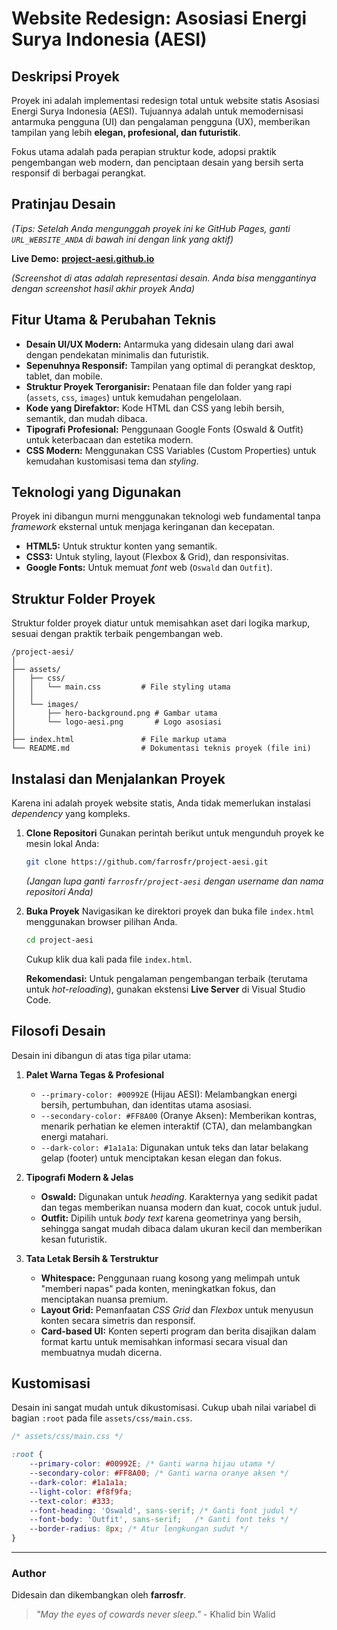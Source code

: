 # **Website Redesign: Asosiasi Energi Surya Indonesia (AESI)**

## **Deskripsi Proyek**

Proyek ini adalah implementasi redesign total untuk website statis Asosiasi Energi Surya Indonesia (AESI). Tujuannya adalah untuk memodernisasi antarmuka pengguna (UI) dan pengalaman pengguna (UX), memberikan tampilan yang lebih **elegan, profesional, dan futuristik**.

Fokus utama adalah pada perapian struktur kode, adopsi praktik pengembangan web modern, dan penciptaan desain yang bersih serta responsif di berbagai perangkat.

## **Pratinjau Desain**

*(Tips: Setelah Anda mengunggah proyek ini ke GitHub Pages, ganti `URL_WEBSITE_ANDA` di bawah ini dengan link yang aktif)*

**Live Demo:** [**project-aesi.github.io**](https://www.google.com/search?q=URL_WEBSITE_ANDA)

*(Screenshot di atas adalah representasi desain. Anda bisa menggantinya dengan screenshot hasil akhir proyek Anda)*

## **Fitur Utama & Perubahan Teknis**

  * **Desain UI/UX Modern:** Antarmuka yang didesain ulang dari awal dengan pendekatan minimalis dan futuristik.
  * **Sepenuhnya Responsif:** Tampilan yang optimal di perangkat desktop, tablet, dan mobile.
  * **Struktur Proyek Terorganisir:** Penataan file dan folder yang rapi (`assets`, `css`, `images`) untuk kemudahan pengelolaan.
  * **Kode yang Direfaktor:** Kode HTML dan CSS yang lebih bersih, semantik, dan mudah dibaca.
  * **Tipografi Profesional:** Penggunaan Google Fonts (Oswald & Outfit) untuk keterbacaan dan estetika modern.
  * **CSS Modern:** Menggunakan CSS Variables (Custom Properties) untuk kemudahan kustomisasi tema dan *styling*.

## **Teknologi yang Digunakan**

Proyek ini dibangun murni menggunakan teknologi web fundamental tanpa *framework* eksternal untuk menjaga keringanan dan kecepatan.

  * **HTML5:** Untuk struktur konten yang semantik.
  * **CSS3:** Untuk styling, layout (Flexbox & Grid), dan responsivitas.
  * **Google Fonts:** Untuk memuat *font* web (`Oswald` dan `Outfit`).

## **Struktur Folder Proyek**

Struktur folder proyek diatur untuk memisahkan aset dari logika markup, sesuai dengan praktik terbaik pengembangan web.

```
/project-aesi/
│
├── assets/
│   ├── css/
│   │   └── main.css         # File styling utama
│   │
│   └── images/
│       ├── hero-background.png # Gambar utama
│       └── logo-aesi.png       # Logo asosiasi
│
├── index.html               # File markup utama
└── README.md                # Dokumentasi teknis proyek (file ini)
```

## **Instalasi dan Menjalankan Proyek**

Karena ini adalah proyek website statis, Anda tidak memerlukan instalasi *dependency* yang kompleks.

1.  **Clone Repositori**
    Gunakan perintah berikut untuk mengunduh proyek ke mesin lokal Anda:

    ```bash
    git clone https://github.com/farrosfr/project-aesi.git
    ```

    *(Jangan lupa ganti `farrosfr/project-aesi` dengan username dan nama repositori Anda)*

2.  **Buka Proyek**
    Navigasikan ke direktori proyek dan buka file `index.html` menggunakan browser pilihan Anda.

    ```bash
    cd project-aesi
    ```

    Cukup klik dua kali pada file `index.html`.

    **Rekomendasi:** Untuk pengalaman pengembangan terbaik (terutama untuk *hot-reloading*), gunakan ekstensi **Live Server** di Visual Studio Code.

## **Filosofi Desain**

Desain ini dibangun di atas tiga pilar utama:

1.  **Palet Warna Tegas & Profesional**

      * `--primary-color: #00992E` (Hijau AESI): Melambangkan energi bersih, pertumbuhan, dan identitas utama asosiasi.
      * `--secondary-color: #FF8A00` (Oranye Aksen): Memberikan kontras, menarik perhatian ke elemen interaktif (CTA), dan melambangkan energi matahari.
      * `--dark-color: #1a1a1a`: Digunakan untuk teks dan latar belakang gelap (footer) untuk menciptakan kesan elegan dan fokus.

2.  **Tipografi Modern & Jelas**

      * **Oswald:** Digunakan untuk *heading*. Karakternya yang sedikit padat dan tegas memberikan nuansa modern dan kuat, cocok untuk judul.
      * **Outfit:** Dipilih untuk *body text* karena geometrinya yang bersih, sehingga sangat mudah dibaca dalam ukuran kecil dan memberikan kesan futuristik.

3.  **Tata Letak Bersih & Terstruktur**

      * **Whitespace:** Penggunaan ruang kosong yang melimpah untuk "memberi napas" pada konten, meningkatkan fokus, dan menciptakan nuansa premium.
      * **Layout Grid:** Pemanfaatan *CSS Grid* dan *Flexbox* untuk menyusun konten secara simetris dan responsif.
      * **Card-based UI:** Konten seperti program dan berita disajikan dalam format kartu untuk memisahkan informasi secara visual dan membuatnya mudah dicerna.

## **Kustomisasi**

Desain ini sangat mudah untuk dikustomisasi. Cukup ubah nilai variabel di bagian `:root` pada file `assets/css/main.css`.

```css
/* assets/css/main.css */

:root {
    --primary-color: #00992E; /* Ganti warna hijau utama */
    --secondary-color: #FF8A00; /* Ganti warna oranye aksen */
    --dark-color: #1a1a1a;
    --light-color: #f8f9fa;
    --text-color: #333;
    --font-heading: 'Oswald', sans-serif; /* Ganti font judul */
    --font-body: 'Outfit', sans-serif;   /* Ganti font teks */
    --border-radius: 8px; /* Atur lengkungan sudut */
}
```

-----

### **Author**

Didesain dan dikembangkan oleh **farrosfr**.

> *"May the eyes of cowards never sleep."* - Khalid bin Walid
